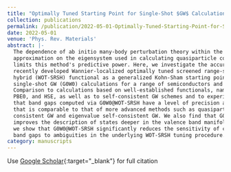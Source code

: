 ```yaml
---
title: "Optimally Tuned Starting Point for Single-Shot $GW$ Calculations of Solids"
collection: publications
permalink: /publication/2022-05-01-Optimally-Tuned-Starting-Point-for-Single-Shot-GW-Calculations-of-Solids
date: 2022-05-01
venue: 'Phys. Rev. Materials'
abstract: |-
  The dependence of ab initio many-body perturbation theory within the GW
  approximation on the eigensystem used in calculating quasiparticle corrections
  limits this method's predictive power. Here, we investigate the accuracy of the
  recently developed Wannier-localized optimally tuned screened range-separated
  hybrid (WOT-SRSH) functional as a generalized Kohn-Sham starting point for
  single-shot GW (G0W0) calculations for a range of semiconductors and insulators.
  Comparison to calculations based on well-established functionals, namely, PBE,
  PBE0, and HSE, as well as to self-consistent GW schemes and to experiment, shows
  that band gaps computed via G0W0@WOT-SRSH have a level of precision and accuracy
  that is comparable to that of more advanced methods such as quasiparticle self-
  consistent GW and eigenvalue self-consistent GW. We also find that G0W0@WOT-SRSH
  improves the description of states deeper in the valence band manifold. Finally,
  we show that G0W0@WOT-SRSH significantly reduces the sensitivity of computed
  band gaps to ambiguities in the underlying WOT-SRSH tuning procedure.
category: manuscripts
---
```

Use [Google Scholar](https://scholar.google.com/scholar?q=Optimally+Tuned+Starting+Point+for+Single+Shot+$GW$+Calculations+of+Solids){:target="_blank"} for full citation